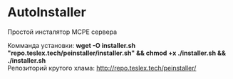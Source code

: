 # AutoInstaller
Простой инсталятор MCPE сервера

Комманда установки:
<b>wget -O installer.sh "repo.teslex.tech/peinstaller/installer.sh" && chmod +x ./installer.sh && ./installer.sh
</b>
<br>
Репозиторий крутого хлама: http://repo.teslex.tech/peinstaller/

